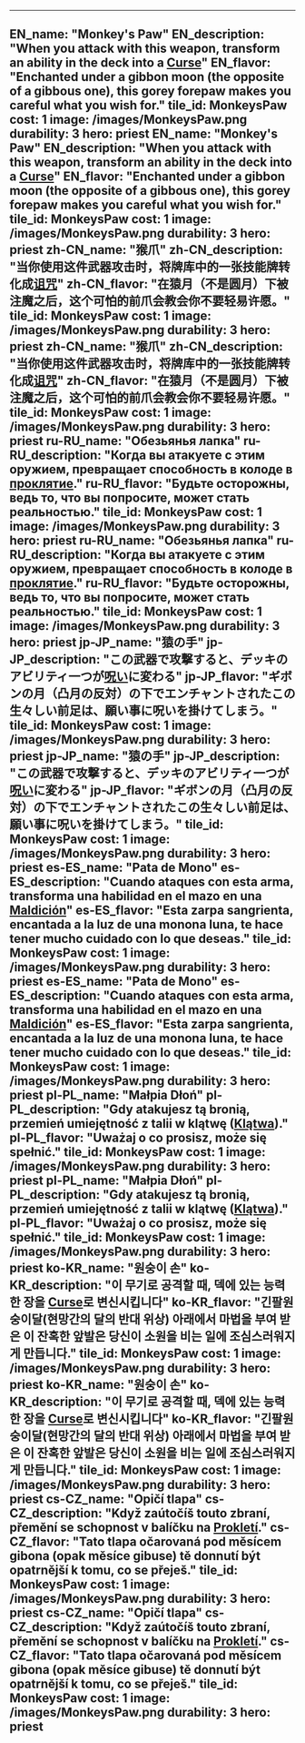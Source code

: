 ---

EN_name: "Monkey's Paw"
EN_description: "When you attack with this weapon, transform an ability in the deck into a <u>Curse</u>"
EN_flavor: "Enchanted under a gibbon moon (the opposite of a gibbous one), this gorey forepaw makes you careful what you wish for."
tile_id: MonkeysPaw
cost: 1
image: /images/MonkeysPaw.png
durability: 3
hero: priest
EN_name: "Monkey's Paw"
EN_description: "When you attack with this weapon, transform an ability in the deck into a <u>Curse</u>"
EN_flavor: "Enchanted under a gibbon moon (the opposite of a gibbous one), this gorey forepaw makes you careful what you wish for."
tile_id: MonkeysPaw
cost: 1
image: /images/MonkeysPaw.png
durability: 3
hero: priest
zh-CN_name: "猴爪"
zh-CN_description: "当你使用这件武器攻击时，将牌库中的一张技能牌转化成<u>诅咒</u>"
zh-CN_flavor: "在猿月（不是圆月）下被注魔之后，这个可怕的前爪会教会你不要轻易许愿。"
tile_id: MonkeysPaw
cost: 1
image: /images/MonkeysPaw.png
durability: 3
hero: priest
zh-CN_name: "猴爪"
zh-CN_description: "当你使用这件武器攻击时，将牌库中的一张技能牌转化成<u>诅咒</u>"
zh-CN_flavor: "在猿月（不是圆月）下被注魔之后，这个可怕的前爪会教会你不要轻易许愿。"
tile_id: MonkeysPaw
cost: 1
image: /images/MonkeysPaw.png
durability: 3
hero: priest
ru-RU_name: "Обезьянья лапка"
ru-RU_description: "Когда вы атакуете с этим оружием, превращает способность в колоде в <u>проклятие</u>."
ru-RU_flavor: "Будьте осторожны, ведь то, что вы попросите, может стать реальностью."
tile_id: MonkeysPaw
cost: 1
image: /images/MonkeysPaw.png
durability: 3
hero: priest
ru-RU_name: "Обезьянья лапка"
ru-RU_description: "Когда вы атакуете с этим оружием, превращает способность в колоде в <u>проклятие</u>."
ru-RU_flavor: "Будьте осторожны, ведь то, что вы попросите, может стать реальностью."
tile_id: MonkeysPaw
cost: 1
image: /images/MonkeysPaw.png
durability: 3
hero: priest
jp-JP_name: "猿の手"
jp-JP_description: "この武器で攻撃すると、デッキのアビリティ一つが<u>呪い</u>に変わる"
jp-JP_flavor: "ギボンの月（凸月の反対）の下でエンチャントされたこの生々しい前足は、願い事に呪いを掛けてしまう。"
tile_id: MonkeysPaw
cost: 1
image: /images/MonkeysPaw.png
durability: 3
hero: priest
jp-JP_name: "猿の手"
jp-JP_description: "この武器で攻撃すると、デッキのアビリティ一つが<u>呪い</u>に変わる"
jp-JP_flavor: "ギボンの月（凸月の反対）の下でエンチャントされたこの生々しい前足は、願い事に呪いを掛けてしまう。"
tile_id: MonkeysPaw
cost: 1
image: /images/MonkeysPaw.png
durability: 3
hero: priest
es-ES_name: "Pata de Mono"
es-ES_description: "Cuando ataques con esta arma, transforma una habilidad en el mazo en una <u>Maldición</u>"
es-ES_flavor: "Esta zarpa sangrienta, encantada a la luz de una monona luna, te hace tener mucho cuidado con lo que deseas."
tile_id: MonkeysPaw
cost: 1
image: /images/MonkeysPaw.png
durability: 3
hero: priest
es-ES_name: "Pata de Mono"
es-ES_description: "Cuando ataques con esta arma, transforma una habilidad en el mazo en una <u>Maldición</u>"
es-ES_flavor: "Esta zarpa sangrienta, encantada a la luz de una monona luna, te hace tener mucho cuidado con lo que deseas."
tile_id: MonkeysPaw
cost: 1
image: /images/MonkeysPaw.png
durability: 3
hero: priest
pl-PL_name: "Małpia Dłoń"
pl-PL_description: "Gdy atakujesz tą bronią, przemień umiejętność z talii w klątwę (<u>Klątwa</u>)."
pl-PL_flavor: "Uważaj o co prosisz, może się spełnić."
tile_id: MonkeysPaw
cost: 1
image: /images/MonkeysPaw.png
durability: 3
hero: priest
pl-PL_name: "Małpia Dłoń"
pl-PL_description: "Gdy atakujesz tą bronią, przemień umiejętność z talii w klątwę (<u>Klątwa</u>)."
pl-PL_flavor: "Uważaj o co prosisz, może się spełnić."
tile_id: MonkeysPaw
cost: 1
image: /images/MonkeysPaw.png
durability: 3
hero: priest
ko-KR_name: "원숭이 손"
ko-KR_description: "이 무기로 공격할 때, 덱에 있는 능력 한 장을 <u>Curse</u>로 변신시킵니다"
ko-KR_flavor: "긴팔원숭이달(현망간의 달의 반대 위상) 아래에서 마법을 부여 받은 이 잔혹한 앞발은 당신이 소원을 비는 일에 조심스러워지게 만듭니다."
tile_id: MonkeysPaw
cost: 1
image: /images/MonkeysPaw.png
durability: 3
hero: priest
ko-KR_name: "원숭이 손"
ko-KR_description: "이 무기로 공격할 때, 덱에 있는 능력 한 장을 <u>Curse</u>로 변신시킵니다"
ko-KR_flavor: "긴팔원숭이달(현망간의 달의 반대 위상) 아래에서 마법을 부여 받은 이 잔혹한 앞발은 당신이 소원을 비는 일에 조심스러워지게 만듭니다."
tile_id: MonkeysPaw
cost: 1
image: /images/MonkeysPaw.png
durability: 3
hero: priest
cs-CZ_name: "Opičí tlapa"
cs-CZ_description: "Když zaútočíš touto zbraní, přemění se schopnost v balíčku na <u>Prokletí</u>."
cs-CZ_flavor: "Tato tlapa očarovaná pod měsícem gibona (opak měsíce gibuse) tě donnutí být opatrnější k tomu, co se přeješ."
tile_id: MonkeysPaw
cost: 1
image: /images/MonkeysPaw.png
durability: 3
hero: priest
cs-CZ_name: "Opičí tlapa"
cs-CZ_description: "Když zaútočíš touto zbraní, přemění se schopnost v balíčku na <u>Prokletí</u>."
cs-CZ_flavor: "Tato tlapa očarovaná pod měsícem gibona (opak měsíce gibuse) tě donnutí být opatrnější k tomu, co se přeješ."
tile_id: MonkeysPaw
cost: 1
image: /images/MonkeysPaw.png
durability: 3
hero: priest
---